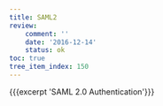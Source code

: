 ```yaml
---
title: SAML2
review:
    comment: ''
    date: '2016-12-14'
    status: ok
toc: true
tree_item_index: 150
---
```

{{{excerpt 'SAML 2.0 Authentication'}}}
